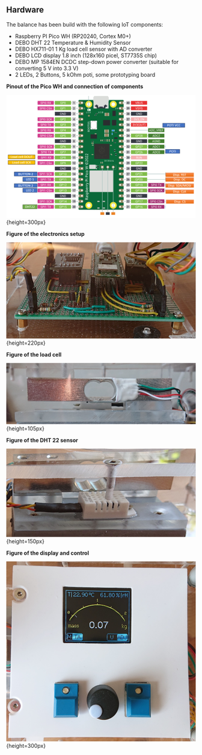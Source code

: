 ## Hardware

The balance has been build with the following IoT components:
- Raspberry PI Pico WH (RP20240, Cortex M0+)
- DEBO DHT 22 Temperature & Humidity Sensor
- DEBO HX711-01 1 Kg load cell sensor with AD converter
- DEBO LCD display 1.8 inch (128x160 picel, ST7735S chip)
- DEBO MP 1584EN DCDC step-down power converter (suitable for converting 5 V into 3.3 V)
- 2 LEDs, 2 Buttons, 5 kOhm poti, some prototyping board

**Pinout of the Pico WH and connection of components**

![figure of Pico WH pin layout](figures/12-pico-pin-layout.PNG){height=300px}

**Figure of the electronics setup**

![electronics setup](figures/09-detail-electronics.JPG){height=220px}

**Figure of the load cell**

![electronics setup](figures/10-detail-load-cell.JPG){height=105px}

**Figure of the DHT 22 sensor**

![electronics setup](figures/11-detail-sensors.JPG){height=150px}

**Figure of the display and control**

![electronics setup](figures/05-display-default.JPG){height=300px}
